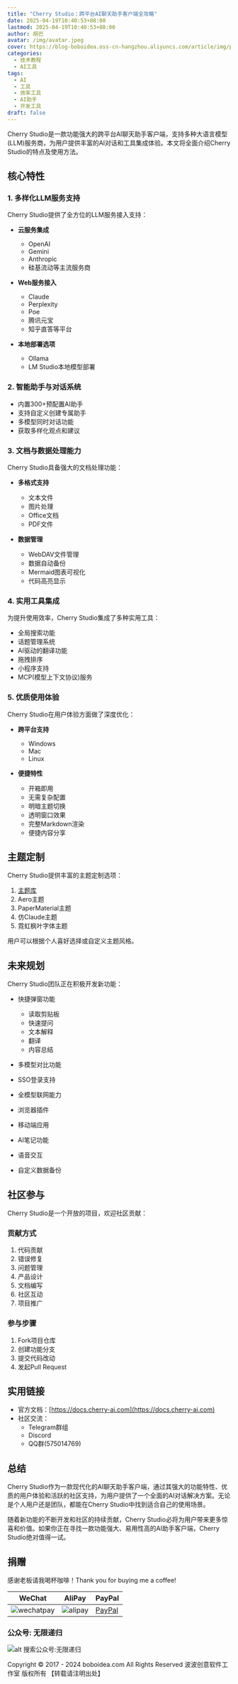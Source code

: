 ```yaml
---
title: "Cherry Studio：跨平台AI聊天助手客户端全攻略"
date: 2025-04-19T10:40:53+08:00
lastmod: 2025-04-19T10:40:53+08:00
author: 胡巴
avatar: /img/avatar.jpeg
cover: https://blog-boboidea.oss-cn-hangzhou.aliyuncs.com/article/img/posts/auto/article (32).jpg
categories:
  - 技术教程
  - AI工具
tags:
  - AI
  - 工具
  - 效率工具
  - AI助手
  - 开发工具
draft: false
---
```


Cherry Studio是一款功能强大的跨平台AI聊天助手客户端，支持多种大语言模型(LLM)服务商，为用户提供丰富的AI对话和工具集成体验。本文将全面介绍Cherry Studio的特点及使用方法。

<!--more-->

## 核心特性

### 1. 多样化LLM服务支持

Cherry Studio提供了全方位的LLM服务接入支持：

- **云服务集成**
  - OpenAI
  - Gemini
  - Anthropic
  - 硅基流动等主流服务商
  
- **Web服务接入**
  - Claude
  - Perplexity
  - Poe
  - 腾讯元宝
  - 知乎直答等平台

- **本地部署选项**
  - Ollama
  - LM Studio本地模型部署

### 2. 智能助手与对话系统

- 内置300+预配置AI助手
- 支持自定义创建专属助手
- 多模型同时对话功能
- 获取多样化观点和建议

### 3. 文档与数据处理能力

Cherry Studio具备强大的文档处理功能：

- **多格式支持**
  - 文本文件
  - 图片处理
  - Office文档
  - PDF文件

- **数据管理**
  - WebDAV文件管理
  - 数据自动备份
  - Mermaid图表可视化
  - 代码高亮显示

### 4. 实用工具集成

为提升使用效率，Cherry Studio集成了多种实用工具：

- 全局搜索功能
- 话题管理系统
- AI驱动的翻译功能
- 拖拽排序
- 小程序支持
- MCP(模型上下文协议)服务

### 5. 优质使用体验

Cherry Studio在用户体验方面做了深度优化：

- **跨平台支持**
  - Windows
  - Mac
  - Linux

- **便捷特性**
  - 开箱即用
  - 无需复杂配置
  - 明暗主题切换
  - 透明窗口效果
  - 完整Markdown渲染
  - 便捷内容分享

## 主题定制

Cherry Studio提供丰富的主题定制选项：

1. [主题库](https://cherrycss.com)
2. Aero主题
3. PaperMaterial主题
4. 仿Claude主题
5. 霓虹枫叶字体主题

用户可以根据个人喜好选择或自定义主题风格。

## 未来规划

Cherry Studio团队正在积极开发新功能：

- 快捷弹窗功能
  - 读取剪贴板
  - 快速提问
  - 文本解释
  - 翻译
  - 内容总结

- 多模型对比功能
- SSO登录支持
- 全模型联网能力
- 浏览器插件
- 移动端应用
- AI笔记功能
- 语音交互
- 自定义数据备份

## 社区参与

Cherry Studio是一个开放的项目，欢迎社区贡献：

### 贡献方式

1. 代码贡献
2. 错误修复
3. 问题管理
4. 产品设计
5. 文档编写
6. 社区互动
7. 项目推广

### 参与步骤

1. Fork项目仓库
2. 创建功能分支
3. 提交代码改动
4. 发起Pull Request

## 实用链接

- 官方文档：[https://docs.cherry-ai.com](https://docs.cherry-ai.com)
- 社区交流：
  - Telegram群组
  - Discord
  - QQ群(575014769)

## 总结

Cherry Studio作为一款现代化的AI聊天助手客户端，通过其强大的功能特性、优质的用户体验和活跃的社区支持，为用户提供了一个全面的AI对话解决方案。无论是个人用户还是团队，都能在Cherry Studio中找到适合自己的使用场景。

随着新功能的不断开发和社区的持续贡献，Cherry Studio必将为用户带来更多惊喜和价值。如果你正在寻找一款功能强大、易用性高的AI助手客户端，Cherry Studio绝对值得一试。

<!--qr_code-->

## 捐赠

感谢老板请我喝杯咖啡！Thank you for buying me a coffee!

| WeChat | AliPay | PayPal |
| --- | --- | --- |
| ![wechatpay](https://blog-boboidea.oss-cn-hangzhou.aliyuncs.com/pay/wechat_%E6%94%B6%E6%AC%BE%E7%A0%81.jpg) | ![alipay](https://blog-boboidea.oss-cn-hangzhou.aliyuncs.com/pay/alipay.jpg) | [PayPal](https://paypal.me/JianboQin?country.x=C2&locale.x=zh_XC) |

### 公众号: 无限递归

![alt 搜索公众号:无限递归](https://blog-boboidea.oss-cn-hangzhou.aliyuncs.com/article/img/gongzhonghao.jpeg "无限递归")

<!--declare-declare-->

Copyright &copy; 2017 - 2024 boboidea.com All Rights Reserved 波波创意软件工作室 版权所有 【转载请注明出处】 